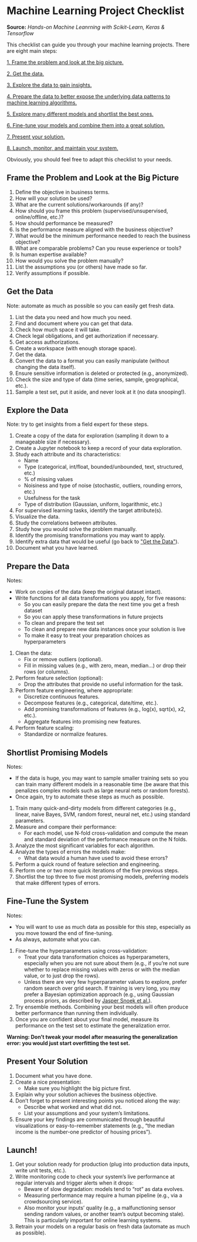 # Machine Learning Project Checklist

**Source:** *Hands-on Machine Leanrning with Scikit-Learn, Keras & Tensorflow*

This checklist can guide you through your machine learning projects. There are eight main steps:

[1. Frame the problem and look at the big picture.](#Frame-the-Problem-and-Look-at-the-Big-Picture)

[2. Get the data.](#Get-the-Data)

[3. Explore the data to gain insights.](#Explore-the-Data)

[4. Prepare the data to better expose the underlying data patterns to machine learning algorithms.](#Prepare-the-Data)

[5. Explore many different models and shortlist the best ones.](#Shortlist-Promising-Models)

[6. Fine-tune your models and combine them into a great solution.](#Fine-Tune-the-System)

[7. Present your solution.](#Present-Your-Solution)

[8. Launch, monitor, and maintain your system.](#Launch)

Obviously, you should feel free to adapt this checklist to your needs.

## Frame the Problem and Look at the Big Picture

1. Define the objective in business terms.
2. How will your solution be used?
3. What are the current solutions/workarounds (if any)?
4. How should you frame this problem (supervised/unsupervised, online/offline, etc.)?
5. How should performance be measured?
6. Is the performance measure aligned with the business objective?
7. What would be the minimum performance needed to reach the business objective?
8. What are comparable problems? Can you reuse experience or tools?
9. Is human expertise available?
10. How would you solve the problem manually?
11. List the assumptions you (or others) have made so far.
12. Verify assumptions if possible.

## Get the Data

Note: automate as much as possible so you can easily get fresh data.

1. List the data you need and how much you need.
2. Find and document where you can get that data.
3. Check how much space it will take.
4. Check legal obligations, and get authorization if necessary.
5. Get access authorizations.
6. Create a workspace (with enough storage space).
7. Get the data.
8. Convert the data to a format you can easily manipulate (without changing the data itself).
9. Ensure sensitive information is deleted or protected (e.g., anonymized).
10. Check the size and type of data (time series, sample, geographical, etc.).
11. Sample a test set, put it aside, and never look at it (no data snooping!).

## Explore the Data

Note: try to get insights from a field expert for these steps.

1. Create a copy of the data for exploration (sampling it down to a manageable size if necessary).
2. Create a Jupyter notebook to keep a record of your data exploration.
3. Study each attribute and its characteristics:
    * Name
    * Type (categorical, int/float, bounded/unbounded, text, structured, etc.)
    * % of missing values
    * Noisiness and type of noise (stochastic, outliers, rounding errors, etc.)
    * Usefulness for the task
    * Type of distribution (Gaussian, uniform, logarithmic, etc.)
4. For supervised learning tasks, identify the target attribute(s).
5. Visualize the data.
6. Study the correlations between attributes.
7. Study how you would solve the problem manually.
8. Identify the promising transformations you may want to apply.
9. Identify extra data that would be useful (go back to ["Get the Data"](#Get-the-Data)).
10. Document what you have learned.

## Prepare the Data

Notes:

* Work on copies of the data (keep the original dataset intact).
* Write functions for all data transformations you apply, for five reasons:
    * So you can easily prepare the data the next time you get a fresh dataset
    * So you can apply these transformations in future projects
    * To clean and prepare the test set
    * To clean and prepare new data instances once your solution is live
    * To make it easy to treat your preparation choices as hyperparameters

1. Clean the data:
    * Fix or remove outliers (optional).
    * Fill in missing values (e.g., with zero, mean, median…) or drop their rows (or columns).
2. Perform feature selection (optional):
    * Drop the attributes that provide no useful information for the task.
3. Perform feature engineering, where appropriate:
    * Discretize continuous features.
    * Decompose features (e.g., categorical, date/time, etc.).
    * Add promising transformations of features (e.g., log(x), sqrt(x), x2, etc.).
    * Aggregate features into promising new features.
4. Perform feature scaling:
    * Standardize or normalize features.

## Shortlist Promising Models

Notes:

* If the data is huge, you may want to sample smaller training sets so you can train many different models in a reasonable time (be aware that this penalizes complex models such as large neural nets or random forests).
* Once again, try to automate these steps as much as possible.

1. Train many quick-and-dirty models from different categories (e.g., linear, naive Bayes, SVM, random forest, neural net, etc.) using standard parameters.
2. Measure and compare their performance:
    * For each model, use N-fold cross-validation and compute the mean and standard deviation of the performance measure on the N folds.
3. Analyze the most significant variables for each algorithm.
4. Analyze the types of errors the models make:
    * What data would a human have used to avoid these errors?
5. Perform a quick round of feature selection and engineering.
6. Perform one or two more quick iterations of the five previous steps.
7. Shortlist the top three to five most promising models, preferring models that make different types of errors.

## Fine-Tune the System

Notes:

* You will want to use as much data as possible for this step, especially as you move toward the end of fine-tuning.
* As always, automate what you can.

1. Fine-tune the hyperparameters using cross-validation:
    * Treat your data transformation choices as hyperparameters, especially when you are not sure about them (e.g., if you’re not sure whether to replace missing values with zeros or with the median value, or to just drop the rows).
    * Unless there are very few hyperparameter values to explore, prefer random search over grid search. If training is very long, you may prefer a Bayesian optimization approach (e.g., using Gaussian process priors, as described by [Jasper Snoek et al.](https://arxiv.org/abs/1206.2944)).
2. Try ensemble methods. Combining your best models will often produce better performance than running them individually.
3. Once you are confident about your final model, measure its performance on the test set to estimate the generalization error.

**Warning: Don’t tweak your model after measuring the generalization error: you would just start overfitting the test set.**

## Present Your Solution

1. Document what you have done.
2. Create a nice presentation:
    * Make sure you highlight the big picture first.
3. Explain why your solution achieves the business objective.
4. Don’t forget to present interesting points you noticed along the way:
    * Describe what worked and what did not.
    * List your assumptions and your system’s limitations.
5. Ensure your key findings are communicated through beautiful visualizations or easy-to-remember statements (e.g., “the median income is the number-one predictor of housing prices”).

## Launch!

1. Get your solution ready for production (plug into production data inputs, write unit tests, etc.).
2. Write monitoring code to check your system’s live performance at regular intervals and trigger alerts when it drops:
    * Beware of slow degradation: models tend to “rot” as data evolves.
    * Measuring performance may require a human pipeline (e.g., via a crowdsourcing service).
    * Also monitor your inputs’ quality (e.g., a malfunctioning sensor sending random values, or another team’s output becoming stale). This is particularly important for online learning systems.
3. Retrain your models on a regular basis on fresh data (automate as much as possible).
